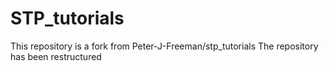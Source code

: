 # STP_tutorials #

This repository is a fork from Peter-J-Freeman/stp_tutorials
The repository has been restructured
